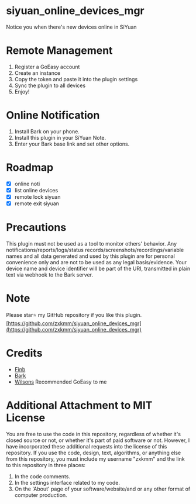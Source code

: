 # siyuan_online_devices_mgr
Notice you when there's new devices online in SiYuan

# Remote Management
1. Register a GoEasy account
2. Create an instance
3. Copy the token and paste it into the plugin settings
4. Sync the plugin to all devices
5. Enjoy!

# Online Notification
1. Install Bark on your phone.
2. Install this plugin in your SiYuan Note.
3. Enter your Bark base link and set other options.


# Roadmap
* [x] online noti
* [x] list online devices
* [x] remote lock siyuan
* [x] remote exit siyuan

# Precautions
This plugin must not be used as a tool to monitor others' behavior.
Any notifications/reports/logs/status records/screenshots/recordings/variable names and all data generated and used by this plugin are for personal convenience only and are not to be used as any legal basis/evidence.
Your device name and device identifier will be part of the URI, transmitted in plain text via webhook to the Bark server.


# Note
Please star⭐ my GitHub repository if you like this plugin. [https://github.com/zxkmm/siyuan_online_devices_mgr](https://github.com/zxkmm/siyuan_online_devices_mgr)

# Credits
- [Finb](https://github.com/Finb)
- [Bark](https://github.com/Finb/Bark)
- [Wilsons](https://ld246.com/member/wilsons) Recommended GoEasy to me


# Additional Attachment to MIT License

You are free to use the code in this repository, regardless of whether it's closed source or not, or whether it's part of paid software or not. However, I have incorporated these additional requests into the license of this repository. If you use the code, design, text, algorithms, or anything else from this repository, you must include my username "zxkmm" and the link to this repository in three places:

1. In the code comments.
2. In the settings interface related to my code.
3. On the 'About' page of your software/website/and or any other format of computer production.
